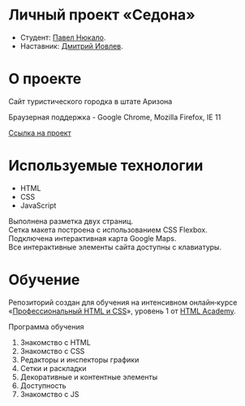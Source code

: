 # Личный проект «Седона»

* Студент: [Павел Нюкало](https://up.htmlacademy.ru/htmlcss/26/user/869225).
* Наставник: [Дмитрий Иовлев](https://htmlacademy.ru/profile/skywalker).

# О проекте
Сайт туристического городка в штате Аризона

Браузерная поддержка - Google Chrome, Mozilla Firefox, IE 11

[Ссылка на проект](https://pavelnyukalo.github.io/sedona/)

# Используемые технологии
* HTML
* CSS
* JavaScript

Выполнена разметка двух страниц.  
Сетка макета построена с использованием CSS Flexbox.  
Подключена интерактивная карта Google Maps.  
Все интерактивные элементы сайта доступны с клавиатуры.

# Обучение

Репозиторий создан для обучения на интенсивном онлайн‑курсе «[Профессиональный HTML и CSS](https://htmlacademy.ru/intensive/htmlcss)», уровень 1 от [HTML Academy](https://htmlacademy.ru).

Программа обучения
1. Знакомство с HTML
2. Знакомство с CSS
3. Редакторы и инспекторы графики
4. Сетки и раскладки
5. Декоративные и контентные элементы
6. Доступность
7. Знакомство с JS
